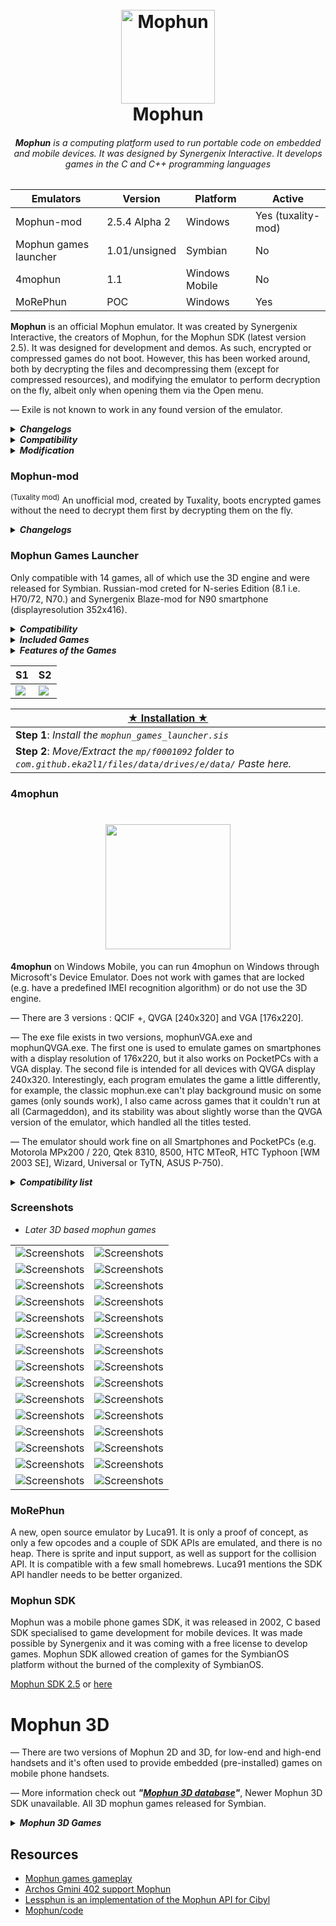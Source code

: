 <h1 align="center">
  <br>
  <a href="#"><img src="mophun_logo.png" alt="Mophun" width="150"></a>
  <br>
  Mophun
  <br>
</h1>
<i><h6 align="center"><b>Mophun</b> is a computing platform used to run portable code on embedded and mobile devices. It was designed by Synergenix Interactive. It develops games in the C and C++ programming languages</i></h6>

| Emulators  | Version    | Platform | Active |
| ---------- | ---------- | --------- | ------ |
| Mophun-mod | 2.5.4 Alpha 2   | Windows | Yes (tuxality-mod) |
| Mophun games launcher  | 1.01/unsigned | Symbian | No |
| 4mophun    | 1.1 | Windows Mobile | No |
| MoRePhun | POC | Windows | Yes |

**Mophun** is an official Mophun emulator. It was created by Synergenix Interactive, the creators of Mophun, for the Mophun SDK (latest version 2.5). It was designed for development and demos. As such, encrypted or compressed games do not boot. However, this has been worked around, both by decrypting the files and decompressing them (except for compressed resources), and modifying the emulator to perform decryption on the fly, albeit only when opening them via the Open menu. 

— Exile is not known to work in any found version of the emulator.

<details>
<summary><b><i>Changelogs</b></i></summary>

**2.5.4**
- Updated profile for Model 16 (Archos Gmini 400) including skin
- Data certificate bugfix for category 1 and 2 profiles (when using DataCertificateTestSuite for example)

**2.5.3**
- New profiles added for Symbian devices
- New preliminary profiles for unnamed jukeboxes (Model 14 & 16). No timing!
- Updates to the 3D API, see the SDK release notes
- 3D bugfix in P800/P900 profiles

**2.0.3**
- Make it possible to enable/disable onscreen joystick on P800/P900. All it does is change the screen size, it does not draw the panel.
- In models 1,2 and 5 (SonyEricsson T300 and T610 variants) use windows fonts as a fallback if a requested character does not exist in the SonyEricsson device font (i.e chinese).

**2.0.2**
- profile for GameTrac added (no timing yet)
- Added interpolation for 16bit

**2.0.1**
- Help file for emulator added

**2.0.0**
- S60 profiles split up into 7650, 3650 and N-Gage profiles
- Additional 3D features
</details>

<details>
<summary><b><i>Compatibility</b></i></summary>

* <b>General</b>

— Due to the nature of the emulator, encrypted or compressed games do not boot; commercial games are encrypted, and games not designed for Mophun-specific phones (e.g. Symbian, Windows Mobile) are also compressed. In some cases, resources are compressed separately to the program.

* <b>Specific games</b>

— The background is incorrectly drawn as a grey flat texture in Hitman, and The Da Vinci Code 3D (except 1.0.1, other versions require vMusicInit) doesn't work, which can be fixed using a special version of the emulator, which has referred to within the community as the Hitman emulator. Neither version boots Exile due to not supporting vMusicInit in 2.5.4, and vSin in the special version.
</details>

<details>
<summary><b><i>Modification</b></i></summary>

* <b>Game Expired</b>

— Some games give the message "Game Expired" at startup, which means that the game has expired. To play, you will have to change the date to the required one. You can find out with the [Date Mophun](https://github.com/ptnn0/Mophun/raw/main/Decrypt%20tools/DateMophun-eng.zip) program! Or open the *.mpn file with a text editor like editor or wordpad (on windows) and search for "00" until you find something like this " 20030417". That's the date you have to set your phone when you start the game, after the first succesfull start you can set your date to the old state.

— Use a HEX-editor like UltraEdit All you have to do, is search for the date (like 2004 or 2003 or so) in the ASCII part of the screen and change it to any year in the future.., like 2999. Save it, reload it in the phone, and voil? the game won't expire in your lifetime.

* <b>Mophun Decrypt</b>

— [Mophun Decrypt.exe](https://github.com/ptnn0/Mophun/raw/main/Decrypt%20tools/MophunDecrypt.exe) created by JaGoTu, allows for Mophun programs to be decrypted and, from Mophun Decrypt 2, decompressed.

* <b>Mophun Decrypt GUI</b>

— A GUI, [Mophun Decrypt GUI](https://github.com/ptnn0/Mophun/raw/main/Decrypt%20tools/MophunDecrypt_2.zip), created by childishbeat and written in Python, has been created to give the program a user interface. The latest version is 1.02, which predates Mophun Decrypt 2 and has not been updated to support decompression.

* <b>Mophun Decrypt GUI Changelogs</b>

— [1.02](https://github.com/ptnn0/Mophun/raw/main/Decrypt%20tools/MophunDecryptGUI_v1.02.7z) - Decreases .pyw size from 1,868 bytes to 1,713 bytes

— [1.01](https://github.com/ptnn0/Mophun/raw/main/Decrypt%20tools/MophunDecryptGUI_v1.01.7z) - Decreases .pyw size from 2,595 bytes to 1,868 bytes

— [1.0](https://github.com/ptnn0/Mophun/raw/main/Decrypt%20tools/MophunDecryptGUI_v1.0.7z) - Initial release
</details>

### Mophun-mod 
<sup>(Tuxality mod)</sup>
An unofficial mod, created by Tuxality, boots encrypted games without the need to decrypt them first by decrypting them on the fly.

<details>
<summary><b><i>Changelogs</b></i></summary>

**2.5.4 Alpha 2**
- Drag and drop support is added, minor issues are fixed (e.g. "Compressed MPN file is not supported yet!" is corrected to "Compressed MPN files are not supported yet!") and debug messages due to failure (decryption or source files) are implemented. Planned for the next version, A3 (alpha 3), are decompression, Symbian/Pocket PC key fallback and to run as early as Windows 98, just like the unmodified version.

**2.5.4 Alpha 1**
- Decryption only works if opening from the Open menu. However, compressed games are detected, but cannot run. Instead, an error saying "Compressed MPN file is not supported yet!" appears. Additionally, there may be some cases of crashing and the date, time, profile stuff is not properly set or selected
</details>

### Mophun Games Launcher
Only compatible with 14 games, all of which use the 3D engine and were released for Symbian. Russian-mod creted for N-series Edition (8.1 i.e. H70/72, N70.) and Synergenix Blaze-mod for N90 smartphone (displayresolution 352x416).

<details>
<summary><b><i>Compatibility</b></i></summary>

— Compatible with Symbian 9.1, 9.2

— The emulator should work fine on 3250, E60, 6290, N70, N93.
</details>

<details>
<summary><b><i>Included Games</b></i></summary>

- Anarchy Boxing 3D 1.60
- Carmageddon 3D
- The Da Vinci Code 3D 1.0.2
- Fatal Arena 3D
- Football Pro Contest 1.0.4
- Golf Pro Contest 1 3D
- Golf Pro Contest 3D 2 1.0.1
- Heli Attack 2
- Joe’s Treasure Quest 3D
- Lock‘N Load Combat Arena 1.20.0
- Lock‘N Load Rise of War 1.01
- Lock‘N Load 2 1.1.0
- Martial Arts 3D 1.0
- Rally Pro Contest 3D 1.30
- Worms World Party (won't work with emulator installed)
</details>

<details>
<summary><b><i>Features of the Games</b></i></summary>

— Most 3D and Multiplayer supported with Bluetooth

* 3D Graphics
* Multiplayer
* Sound Tuning
* 6680 Fix
* N90 Works
* Multi-Language Option (English, French, German, Italian, Spanish)
</details>

|  S1   |  S2  |
| --- | --- |
| <a href="#"><img src="Extra/MGL1.jpg" /></a> | <a href="#"><img src="Extra/MGL2.jpg" /></a> |

| <ins><b>★ Installation ★</ins></b> |
| ------------------------------------ |
| <b>Step 1</b>: <i>Install the <code>mophun_games_launcher.sis</code></i> | 
| <b>Step 2</b>: <i>Move/Extract the <code>mp/f0001092</code> folder to <code>com.github.eka2l1/files/data/drives/e/data/</code> Paste here.</i> |

### 4mophun 

<h1 align="center">
        <a href="#"><img src="Extra/4mophun.jpg" width="200" /></a><br>
</h1>

**4mophun** on Windows Mobile, you can run 4mophun on Windows through Microsoft's Device Emulator. Does not work with games that are locked (e.g. have a predefined IMEI recognition algorithm) or do not use the 3D engine.

— There are 3 versions : QCIF +, QVGA [240x320] and VGA [176x220].

— The exe file exists in two versions, mophunVGA.exe and mophunQVGA.exe. The first one is used to emulate games on smartphones with a display resolution of 176x220, but it also works on PocketPCs with a VGA display. The second file is intended for all devices with QVGA display 240x320. Interestingly, each program emulates the game a little differently, for example, the classic mophun.exe can't play background music on some games (only sounds work), I also came across games that it couldn't run at all (Carmageddon), and its stability was about slightly worse than the QVGA version of the emulator, which handled all the titles tested.

— The emulator should work fine on all Smartphones and PocketPCs (e.g. Motorola MPx200 / 220, Qtek 8310, 8500, HTC MTeoR, HTC Typhoon [WM 2003 SE], Wizard, Universal or TyTN, ASUS P-750).

<details>
<summary><i><b>Compatibility list</i></b></summary>

| Name        | Code name     | Status |
| ----------- |:-------------:| -----:|
| American Racing 3D      |  |  |
| Anarchy Boxing 3D (available via Bluetooth)     | RealBoxing | Work |
| Carmageddon 3D (possible via Bluetooth)      | Carmageddon3D      |   Work |
| Da Vinci Code 3D | DVC      |    Work |
| Fatal Arena 3D | FA3D      |    Work |
| Football Pro Contest | FootballPro      |    Work |
| Golf Pro Contest | GolfProContest      |    Work with no sound + some backgrounds are 176x208|
| Golf Pro Contest 2 | GolfProContest2      |    Work with no sound |
| Heli Attack 2      |  |  |
| Joes Treasure Quest 3D      |  |  |
| Lock'N Load: Rise of War | LocknLoad      |    Work |
| Lock'N Load 2 (available via Bluetooth) | Exile      |    Work |
| Lock'N Load: Combat Arena (available via Wi-Fi or GPRS) | ArenaTMN      |    Work but only multiplayer |
| Martial Arts 3D | MA3D      |    Work |
| Rally Pro Contest (available via Bluetooth) | RallyProContest      |    Work |
| Worms World Party | WormsWWP      |    Not work with bad or missing certificate |

</details>

### Screenshots
* <i>Later 3D based mophun games</i>

|     |     |
| --- | --- |
| ![Screenshots](Screenshots/2.jpg) | ![Screenshots](Screenshots/3.jpg) |
| ![Screenshots](Screenshots/6.jpg) | ![Screenshots](Screenshots/11.jpg) |
| ![Screenshots](Screenshots/14.jpg) | ![Screenshots](Screenshots/15.jpg) |
| ![Screenshots](Screenshots/5.jpg) | ![Screenshots](Screenshots/7.jpg) |
| ![Screenshots](Screenshots/8.jpg) | ![Screenshots](Screenshots/10.gif) |
| ![Screenshots](Screenshots/12.jpg) | ![Screenshots](Screenshots/13.jpg) |
| ![Screenshots](Screenshots/4.jpg) | ![Screenshots](Screenshots/16.gif) |
| ![Screenshots](Screenshots/17.jpg) | ![Screenshots](Screenshots/18.jpg) |
| ![Screenshots](Screenshots/19.gif) | ![Screenshots](Screenshots/20.jpg) |
| ![Screenshots](Screenshots/21.png) | ![Screenshots](Screenshots/22.png) |
| ![Screenshots](Screenshots/1.jpg) | ![Screenshots](Screenshots/23.jpg) |
| ![Screenshots](Screenshots/24.jpg) | ![Screenshots](Screenshots/25.jpg) |
| ![Screenshots](Screenshots/30.jpg) | ![Screenshots](Screenshots/26.jpg) |
| ![Screenshots](Screenshots/27..jpg) | ![Screenshots](Screenshots/31.jpg) |
| ![Screenshots](Screenshots/28.jpg) | ![Screenshots](Screenshots/29.jpg) |

### MoRePhun
A new, open source emulator by Luca91. It is only a proof of concept, as only a few opcodes and a couple of SDK APIs are emulated, and there is no heap. There is sprite and input support, as well as support for the collision API. It is compatible with a few small homebrews. Luca91 mentions the SDK API handler needs to be better organized.

### Mophun SDK
Mophun was a mobile phone games SDK, it was released in 2002, C based SDK specialised to game development for mobile devices. It was made possible by Synergenix and it was coming with a free license to develop games. Mophun SDK allowed creation of games for the SymbianOS platform without the burned of the complexity of SymbianOS.

[Mophun SDK 2.5](http://tuxality.net/public/MophunSDK_2_5.zip) or [here](https://vetusware.com/download/Mophun%20SDK%202.5/?id=17165)

# Mophun 3D
— There are two versions of Mophun 2D and 3D, for low-end and high-end handsets and it's often used to provide embedded (pre-installed) games on mobile phone handsets.

— More information check out <b><i>"[Mophun 3D database](https://github.com/ptnn0/Mophun/tree/main/Mophun%203D%20database)"</b></i>, Newer Mophun 3D SDK unavailable. All 3D mophun games released for Symbian.

<details>
<summary><b><i>Mophun 3D Games</b></i></summary>

- Anarchy Boxing 3D
- Carmageddon 3D
- Conflict Desert Storm 3D (Unavailable)
- Conflict Global Storm 3D (Unavailable)
- The Da Vinci Code 3D
- Fatal Arena 3D
- Football Pro Contest 3D
- Golf Pro Contest 1 3D
- Golf Pro Contest 3D 2
- Heli Attack 2 3D
- Joe’s Treasure Quest 3D
- Lock‘N Load Combat Arena 3D
- Lock‘N Load Rise of War 3D
- Lock‘N Load 2 3D
- Martial Arts 3D
- Rally Pro Contest 3D
- Worms World Party
</details>

## Resources
* [Mophun games gameplay](https://youtube.com/playlist?list=PLq278TxO0xWUsEDsDLiC6TQvDwzGbjb5k)
* [Archos Gmini 402 support Mophun](https://youtube.com/watch?v=CdGAiMqbdtA)
* [Lessphun is an implementation of the Mophun API for Cibyl](https://github.com/SimonKagstrom/lessphun)
* [Mophun/code](https://github.com/SimonKagstrom/old-projects/tree/master/mophun)
